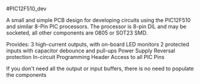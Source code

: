 #PIC12F510_dev

A small and simple PCB design for developing circuits using the PIC12F510 and similar 8-Pin PIC processors.
The processor is 8-pin DIL and may be socketed, all other components are 0805 or SOT23 SMD.

Provides:
   3 high-current outputs, with on-board LED monitors
   2 protected inputs with capacitor debounce and pull-ups
   Power Supply Reversal protection
   In-circuit Programming Header
   Access to all PIC Pins

If you don't need all the output or input buffers, there is no need to populate the components
   
   